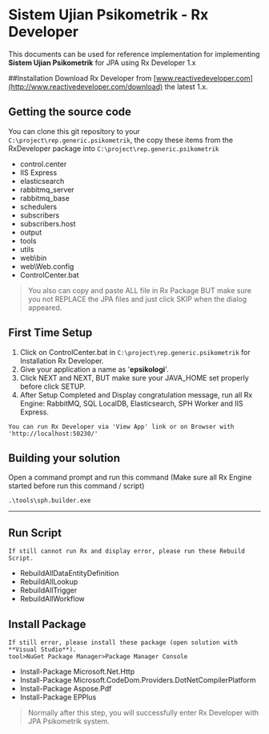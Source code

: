 # Sistem Ujian Psikometrik - Rx Developer
This documents can be used for reference implementation for implementing **Sistem Ujian Psikometrik** for JPA using Rx Developer 1.x

##Installation
Download Rx Developer from [www.reactivedeveloper.com](http://www.reactivedeveloper.com/download) the latest 1.x.

## Getting the source code
You can clone this git repository to your `C:\project\rep.generic.psikometrik`, the copy these items from the RxDeveloper package into `C:\project\rep.generic.psikometrik`

* control.center
* IIS Express
* elasticsearch
* rabbitmq_server
* rabbitmq_base
* schedulers
* subscribers
* subscribers.host
* output
* tools
* utils
* web\bin
* web\Web.config
* ControlCenter.bat

> You also can copy and paste ALL file in Rx Package BUT make sure you not REPLACE the JPA files and just click SKIP when the dialog appeared.


## First Time Setup
1. Click on ControlCenter.bat in `C:\project\rep.generic.psikometrik` for Installation Rx Developer.
2. Give your application a name as '**epsikologi**'.
3. Click NEXT and NEXT, BUT make sure your JAVA_HOME set properly before click SETUP.
4. After Setup Completed and Display congratulation message, run all Rx Engine: RabbitMQ, SQL LocalDB, Elasticsearch, SPH Worker and IIS Express.

```
You can run Rx Developer via 'View App' link or on Browser with 'http://localhost:50230/'
```


## Building your solution
Open a command prompt and run this command (Make sure all Rx Engine started before run this command / script)
```
.\tools\sph.builder.exe
```

------------------------------

## Run Script
```
If still cannot run Rx and display error, please run these Rebuild Script.
```
* RebuildAllDataEntityDefinition
* RebuildAllLookup
* RebuildAllTrigger
* RebuildAllWorkflow

## Install Package
```
If still error, please install these package (open solution with **Visual Studio**).
tool>NuGet Package Manager>Package Manager Console
```
* Install-Package Microsoft.Net.Http
* Install-Package Microsoft.CodeDom.Providers.DotNetCompilerPlatform
* Install-Package Aspose.Pdf
* Install-Package EPPlus


> Normally after this step, you will successfully enter Rx Developer with JPA Psikometrik system.
